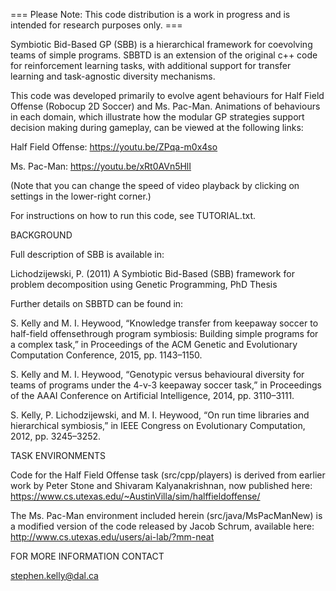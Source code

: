 ﻿=== Please Note: This code distribution is a work in progress and is intended for research purposes only. ===

Symbiotic Bid-Based GP (SBB) is a hierarchical framework for coevolving teams 
of simple programs. SBBTD is an extension of the original c++ code for 
reinforcement learning tasks, with additional support for transfer learning and task-agnostic diversity mechanisms.

This code was developed primarily to evolve agent behaviours for Half Field Offense (Robocup 2D Soccer) and Ms. Pac-Man. Animations of behaviours in each domain, which illustrate how the modular GP strategies support decision making during gameplay, can be viewed at the following links:

Half Field Offense: https://youtu.be/ZPqa-m0x4so

Ms. Pac-Man: https://youtu.be/xRt0AVn5HlI

(Note that you can change the speed of video playback by clicking on settings in the lower-right corner.)

For instructions on how to run this code, see TUTORIAL.txt. 

BACKGROUND

Full description of SBB is available in:

Lichodzijewski, P. (2011) A Symbiotic Bid-Based (SBB) framework for problem decomposition using Genetic Programming, PhD Thesis

Further details on SBBTD can be found in:

S. Kelly and M. I. Heywood, “Knowledge transfer from keepaway soccer to half-field offensethrough program symbiosis: Building simple programs for a complex task,” in Proceedings of the ACM Genetic and Evolutionary Computation Conference, 2015, pp. 1143–1150.

S. Kelly and M. I. Heywood, “Genotypic versus behavioural diversity for teams of programs under the 4-v-3 keepaway soccer task,” in Proceedings of the AAAI
Conference on Artificial Intelligence, 2014, pp. 3110–3111.

S. Kelly, P. Lichodzijewski, and M. I. Heywood, “On run time libraries and hierarchical symbiosis,” in IEEE Congress on Evolutionary Computation, 2012, pp. 3245–3252.

TASK ENVIRONMENTS

Code for the Half Field Offense task (src/cpp/players) is derived from earlier work by Peter Stone and Shivaram Kalyanakrishnan, now published here: https://www.cs.utexas.edu/~AustinVilla/sim/halffieldoffense/

The Ms. Pac-Man environment included herein (src/java/MsPacManNew) is a modified version of the code released by Jacob Schrum, available here: http://www.cs.utexas.edu/users/ai-lab/?mm-neat

FOR MORE INFORMATION CONTACT

stephen.kelly@dal.ca
